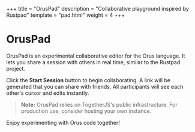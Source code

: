 +++
title = "OrusPad"
description = "Collaborative playground inspired by Rustpad"
template = "pad.html"
weight = 4
+++

# OrusPad

OrusPad is an experimental collaborative editor for the Orus language. It lets you share a session with others in real time, similar to the Rustpad project.

Click the **Start Session** button to begin collaborating. A link will be generated that you can share with friends. All participants will see each other's cursor and edits instantly.

> **Note:** OrusPad relies on TogetherJS's public infrastructure. For production use, consider hosting your own instance.

Enjoy experimenting with Orus code together!
